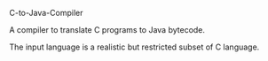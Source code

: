 C-to-Java-Compiler

A compiler to translate C programs to Java bytecode.

The input language is a realistic but restricted subset of C language.
